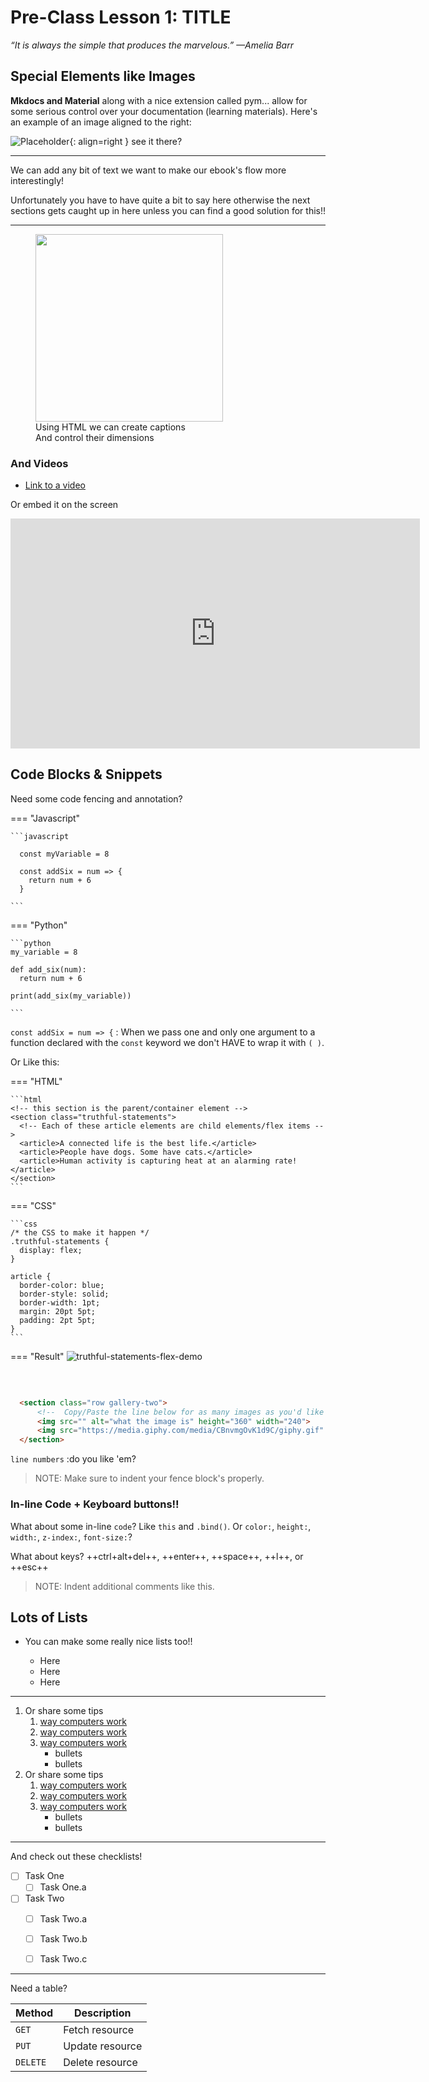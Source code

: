 # Pre-Class Lesson 1: TITLE

*“It is always the simple that produces the marvelous.” —Amelia Barr*

## Special Elements like Images

**Mkdocs and Material** along with a nice extension called pym... allow for some serious control over your documentation (learning materials). Here's an example of an image aligned to the right:

![Placeholder](https://dummyimage.com/600x400/eee/aaa){: align=right } see it there?

<!-- ![objectModelDrawing-101-1-4](./../../images/objectModelDrawing-101-1-4.png){: align=right } See it there? -->

********************
We can add any bit of text we want to make our ebook's flow more interestingly!

Unfortunately you have to have quite a bit to say here otherwise the next sections gets caught up in here unless you can find a good solution for this!!
********************

<figure>
  <img src="https://dummyimage.com/600x400/eee/aaa" width="300" />
  <figcaption>Using HTML we can create captions</figcaption>
  <figcaption>And control their dimensions</figcaption>
</figure>

### And Videos

* [Link to a video ](https://player.vimeo.com/video/365836717)

Or embed it on the screen

<!-- height/width = 1.777 ---- width="655" height="368" -->
<iframe width="655" height="368"  src="https://www.youtube.com/embed/IRapyO6u1Ak" frameborder="0" allow="accelerometer; autoplay; clipboard-write; encrypted-media; gyroscope; picture-in-picture" allowfullscreen></iframe>

## Code Blocks & Snippets

Need some code fencing and annotation?

=== "Javascript"

    ```javascript

      const myVariable = 8

      const addSix = num => {
        return num + 6
      }

    ```

=== "Python"

    ```python
    my_variable = 8

    def add_six(num):
      return num + 6
    
    print(add_six(my_variable))

    ```

  `const addSix = num => {`
:   When we pass one and only one argument to a function declared with the `const` keyword we don't HAVE to wrap it with `( )`.

Or Like this:

=== "HTML"

    ```html
    <!-- this section is the parent/container element -->
    <section class="truthful-statements">
      <!-- Each of these article elements are child elements/flex items -->
      <article>A connected life is the best life.</article>
      <article>People have dogs. Some have cats.</article>
      <article>Human activity is capturing heat at an alarming rate!</article>
    </section>
    ```
=== "CSS"

    ```css
    /* the CSS to make it happen */
    .truthful-statements {
      display: flex;
    }

    article {
      border-color: blue;
      border-style: solid;
      border-width: 1pt;
      margin: 20pt 5pt;
      padding: 2pt 5pt;
    }
    ```

=== "Result"
    ![truthful-statements-flex-demo](./../images/truthful-statements-flex-demo.png)

<br/>

  ```html

    <section class="row gallery-two">
        <!--  Copy/Paste the line below for as many images as you'd like   -->
        <img src="" alt="what the image is" height="360" width="240">
        <img src="https://media.giphy.com/media/CBnvmgOvK1d9C/giphy.gif" alt="what the image is" height="360" width="240">
    </section>

  ```

  `line numbers`
:do you like 'em?

  > NOTE: Make sure to indent your fence block's properly.


  <!-- Diagrams with the mermaid package may be available in the future -->

### In-line Code + Keyboard buttons!!

What about some in-line `code`? Like `this` and `.bind()`. Or `color:`, `height:`, `width:`, `z-index:`, `font-size:`? 

What about keys? ++ctrl+alt+del++,  ++enter++,  ++space++,  ++l++, or ++esc++
<!-- Full list here: https://facelessuser.github.io/pymdown-extensions/extensions/keys/ -->

  > NOTE: Indent additional comments like this.

<!-- ! END OF VIDEO 101.1.1.1 - TITLE OF VIDEO -->

<!-- ? Video Numbering and Title system: CourseNumber.ModuleNumber.LessonNumber.VideoNumber -->
<!-- * VIDEO 101.2.4.3 - "CSS Selectors" === 101 Course, Module 2, Lesson 4, Video 3 - "CSS Selectors" -->

## Lots of Lists

- You can make some really nice lists too!!

    * Here
    * Here
    * Here

**********

1. Or share some tips
    1. [way computers work](https://www.youtube.com/watch?v=QZwneRb-zqA)
    2. [way computers work](https://www.youtube.com/watch?v=QZwneRb-zqA)
    3. [way computers work](https://www.youtube.com/watch?v=QZwneRb-zqA)
        * bullets
        * bullets
1. Or share some tips
    1. [way computers work](https://www.youtube.com/watch?v=QZwneRb-zqA)
    2. [way computers work](https://www.youtube.com/watch?v=QZwneRb-zqA)
    3. [way computers work](https://www.youtube.com/watch?v=QZwneRb-zqA)
        * bullets
        * bullets

**********

And check out these checklists!

- [ ] Task One
    *  [ ] Task One.a

- [ ] Task Two
    *  [ ] Task Two.a
    *  [ ] Task Two.b
    *  [ ] Task Two.c


**********

Need a table?

| Method      | Description                          |
| ----------- | ------------------------------------ |
| `GET`       | Fetch resource                       |
| `PUT`       | Update resource |
| `DELETE`    | Delete resource |
